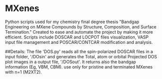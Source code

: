 # MXenes
Python scripts used for my chemistry final degree thesis "Bandgap Engineering on MXene Compounds by Structure, Composition, and Surface Termination."
Created to ease and automate the project by making it more efficient. Scripts include DOSCAR and LOCPOT files visualization, VASP input file management and POSCAR/CONTCAR modification and analysis.

##Details:
The file 'DOS.py' reads all the spin-polarized DOSCAR files in a input folder, '/DOsin' and generates the Total, atom or orbital Projected DOS plot images in a output file, '/DOSout'. It returns also the bandgap information (Eg, VBM, CBM). use only for pristine and terminated MXenes with n=1 (M2XT2).
